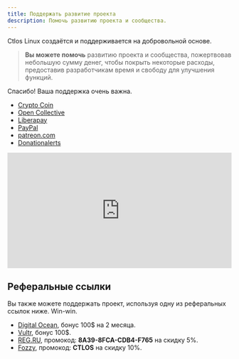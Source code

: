 ```yaml
---
title: Поддержать развитие проекта
description: Помочь развитию проекта и сообщества.
---
```


Ctlos Linux создаётся и поддерживается на добровольной основе.

> **Вы можете помочь** развитию проекта и сообщества, пожертвовав небольшую сумму денег, чтобы покрыть некоторые расходы, предоставив разработчикам время и свободу для улучшения функций.

Спасибо! Ваша поддержка очень важна.

- [Crypto Coin](https://commerce.coinbase.com/checkout/ef975b9b-2340-442a-9e27-d9fd8f6e6978)
- [Open Collective](https://opencollective.com/ctlos/donate)
- [Liberapay](https://liberapay.com/ctlos)
- [PayPal](https://www.paypal.com/donate/?hosted_button_id=SDL935XTMD72N)
- [patreon.com](https://www.patreon.com/ctlos)
- [Donationalerts](http://www.donationalerts.ru/c/creio)

<iframe src="https://yoomoney.ru/quickpay/shop-widget?writer=seller&default-sum=&button-text=11&payment-type-choice=on&mobile-payment-type-choice=on&mail=on&successURL=&quickpay=shop&account=410011749909586&targets=%D0%9F%D0%B5%D1%80%D0%B5%D0%B2%D0%BE%D0%B4%20%D0%BF%D0%BE%20%D0%BA%D0%BD%D0%BE%D0%BF%D0%BA%D0%B5&" width="100%" height="260" frameborder="0" allowtransparency="true" scrolling="no"></iframe>

## Реферальные ссылки

Вы также можете поддержать проект, используя одну из реферальных ссылок ниже. Win-win.

- [Digital Ocean](https://m.do.co/c/49c4dbf3d0ca), бонус 100$ на 2 месяца.
- [Vultr](https://www.vultr.com/?ref=8527669-6G), бонус 100$.
- [REG.RU](https://www.reg.ru/), промокод: **8A39-8FCA-CDB4-F765** на скидку 5%.
- [Fozzy](https://fozzy.com/aff.php?aff=17247&page=domains), промокод: **CTLOS** на скидку 10%.
